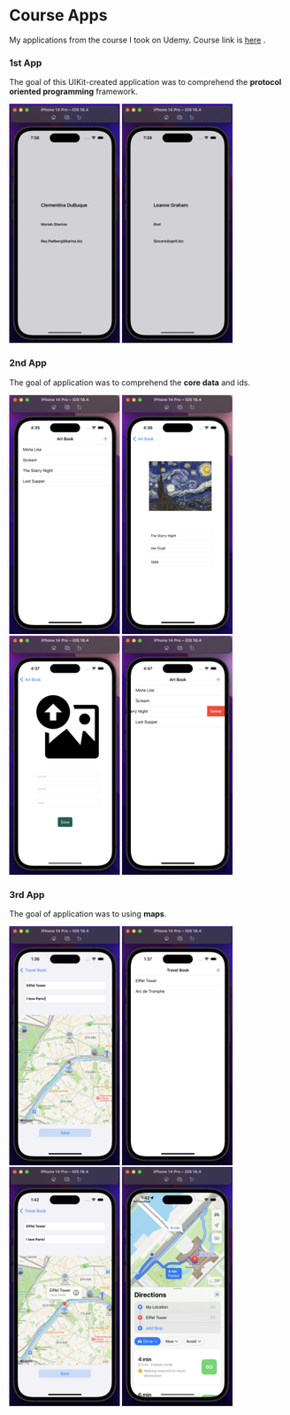 # Course Apps
My applications from the course I took on Udemy. Course link is [here](https://www.udemy.com/share/101z9w3@HzV4fKC-3bzY7Cxj96GRHgXbyF85OB7SOUnW-Sq-9f5QC9NaXZcS-RRA0oH__U5S/) . <br/>
### 1st App
The goal of this UIKit-created application was to comprehend the <b>protocol oriented programming</b> framework. <br/>
<p>
   <img src="assets/pop-1.png" width="200" />
   <img src="assets/pop-2.png" width="200" />
</p>

### 2nd App
The goal of  application was to comprehend the <b>core data</b> and ids. <br/>
<p>
   <img src="assets/art-1.png" width="200" />
   <img src="assets/art-2.png" width="200" />
   <img src="assets/art-3.png" width="200" />
   <img src="assets/art-4.png" width="200" />
</p>

### 3rd App
The goal of  application was to using <b>maps</b>. <br/>
<p>
   <img src="assets/travel-1.png" width="200" />
   <img src="assets/travel-2.png" width="200" />
   <img src="assets/travel-3.png" width="200" />
   <img src="assets/travel-4.png" width="200" />
</p>
